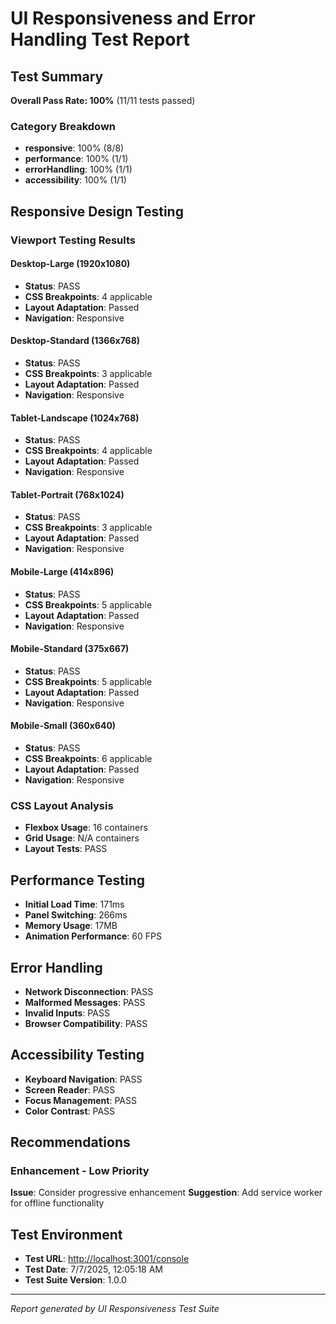 # UI Responsiveness and Error Handling Test Report

## Test Summary

**Overall Pass Rate: 100%** (11/11 tests passed)

### Category Breakdown

- **responsive**: 100% (8/8)
- **performance**: 100% (1/1)
- **errorHandling**: 100% (1/1)
- **accessibility**: 100% (1/1)

## Responsive Design Testing

### Viewport Testing Results

#### Desktop-Large (1920x1080)

- **Status**: PASS
- **CSS Breakpoints**: 4 applicable
- **Layout Adaptation**: Passed
- **Navigation**: Responsive

#### Desktop-Standard (1366x768)

- **Status**: PASS
- **CSS Breakpoints**: 3 applicable
- **Layout Adaptation**: Passed
- **Navigation**: Responsive

#### Tablet-Landscape (1024x768)

- **Status**: PASS
- **CSS Breakpoints**: 4 applicable
- **Layout Adaptation**: Passed
- **Navigation**: Responsive

#### Tablet-Portrait (768x1024)

- **Status**: PASS
- **CSS Breakpoints**: 3 applicable
- **Layout Adaptation**: Passed
- **Navigation**: Responsive

#### Mobile-Large (414x896)

- **Status**: PASS
- **CSS Breakpoints**: 5 applicable
- **Layout Adaptation**: Passed
- **Navigation**: Responsive

#### Mobile-Standard (375x667)

- **Status**: PASS
- **CSS Breakpoints**: 5 applicable
- **Layout Adaptation**: Passed
- **Navigation**: Responsive

#### Mobile-Small (360x640)

- **Status**: PASS
- **CSS Breakpoints**: 6 applicable
- **Layout Adaptation**: Passed
- **Navigation**: Responsive

### CSS Layout Analysis

- **Flexbox Usage**: 16 containers
- **Grid Usage**: N/A containers
- **Layout Tests**: PASS

## Performance Testing

- **Initial Load Time**: 171ms
- **Panel Switching**: 266ms  
- **Memory Usage**: 17MB
- **Animation Performance**: 60 FPS

## Error Handling

- **Network Disconnection**: PASS
- **Malformed Messages**: PASS
- **Invalid Inputs**: PASS
- **Browser Compatibility**: PASS

## Accessibility Testing

- **Keyboard Navigation**: PASS
- **Screen Reader**: PASS
- **Focus Management**: PASS
- **Color Contrast**: PASS

## Recommendations

### Enhancement - Low Priority

**Issue**: Consider progressive enhancement
**Suggestion**: Add service worker for offline functionality

## Test Environment

- **Test URL**: <http://localhost:3001/console>
- **Test Date**: 7/7/2025, 12:05:18 AM
- **Test Suite Version**: 1.0.0

---
*Report generated by UI Responsiveness Test Suite*

